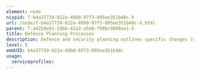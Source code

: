 ```yaml
---
element: node
nispid: T-b4a37739-022a-49b0-97f3-095ee351b48c-X
url: /node/T-b4a37739-022a-49b0-97f3-095ee351b48c-X.html
parent: T-a4258e91-2dbb-42a3-a5e0-f99bc9800ae1-X
title: Defence Planning Processes
description: Defence and security planning outlines specific changes (development/reform/transformation) required in response to the needs of, threats to, and vision and objectives for national defence, articulated in the national security and defence policies/strategies. Security and defence planning, particularly long-term defence planning defines the means, including the future force structure, which would allow defence and security sector institutions to deal effectively with likely future challenges. Security sector and defence planning is an integral component in support of security and defence policymaking. Security and Defence Planning encompasses the planning of armaments, logistics, command, control, communications, resources, civil-military emergencies, and in some cases, nuclear planning. Security and Defence Planning is done in the framework of governance processes that address security and defence policies and national security objectives. Security and Defence Planning represents the process via which security objectives translate into security and defence capabilities.
level: 5
emUUID: b4a37739-022a-49b0-97f3-095ee351b48c
usage:
  serviceprofiles:
---
```


